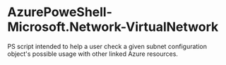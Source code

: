 # AzurePoweShell-Microsoft.Network-VirtualNetwork
PS script intended to help a user check a given subnet configuration object's possible usage with other linked Azure resources.
